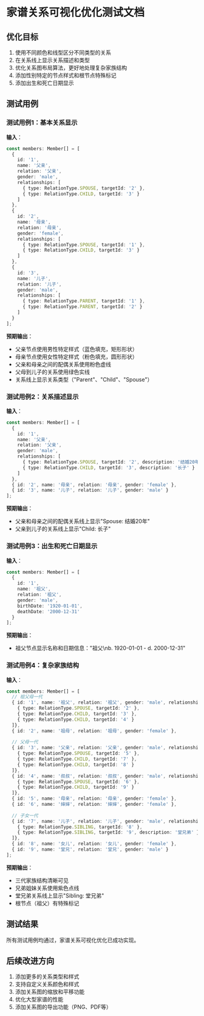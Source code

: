 # 家谱关系可视化优化测试文档

## 优化目标

1. 使用不同颜色和线型区分不同类型的关系
2. 在关系线上显示关系描述和类型
3. 优化关系图布局算法，更好地处理复杂家族结构
4. 添加性别特定的节点样式和根节点特殊标记
5. 添加出生和死亡日期显示

## 测试用例

### 测试用例1：基本关系显示

**输入**：
```typescript
const members: Member[] = [
  { 
    id: '1', 
    name: '父亲', 
    relation: '父亲', 
    gender: 'male',
    relationships: [
      { type: RelationType.SPOUSE, targetId: '2' },
      { type: RelationType.CHILD, targetId: '3' }
    ]
  },
  { 
    id: '2', 
    name: '母亲', 
    relation: '母亲', 
    gender: 'female',
    relationships: [
      { type: RelationType.SPOUSE, targetId: '1' },
      { type: RelationType.CHILD, targetId: '3' }
    ]
  },
  { 
    id: '3', 
    name: '儿子', 
    relation: '儿子', 
    gender: 'male',
    relationships: [
      { type: RelationType.PARENT, targetId: '1' },
      { type: RelationType.PARENT, targetId: '2' }
    ]
  }
];
```

**预期输出**：
- 父亲节点使用男性特定样式（蓝色填充，矩形形状）
- 母亲节点使用女性特定样式（粉色填充，圆形形状）
- 父亲和母亲之间的配偶关系使用粉色虚线
- 父母到儿子的关系使用绿色实线
- 关系线上显示关系类型（"Parent"、"Child"、"Spouse"）

### 测试用例2：关系描述显示

**输入**：
```typescript
const members: Member[] = [
  { 
    id: '1', 
    name: '父亲', 
    relation: '父亲', 
    gender: 'male',
    relationships: [
      { type: RelationType.SPOUSE, targetId: '2', description: '结婚20年' },
      { type: RelationType.CHILD, targetId: '3', description: '长子' }
    ]
  },
  { id: '2', name: '母亲', relation: '母亲', gender: 'female' },
  { id: '3', name: '儿子', relation: '儿子', gender: 'male' }
];
```

**预期输出**：
- 父亲和母亲之间的配偶关系线上显示"Spouse: 结婚20年"
- 父亲到儿子的关系线上显示"Child: 长子"

### 测试用例3：出生和死亡日期显示

**输入**：
```typescript
const members: Member[] = [
  { 
    id: '1', 
    name: '祖父', 
    relation: '祖父', 
    gender: 'male',
    birthDate: '1920-01-01',
    deathDate: '2000-12-31'
  }
];
```

**预期输出**：
- 祖父节点显示名称和日期信息："祖父\nb. 1920-01-01 - d. 2000-12-31"

### 测试用例4：复杂家族结构

**输入**：
```typescript
const members: Member[] = [
  // 祖父母一代
  { id: '1', name: '祖父', relation: '祖父', gender: 'male', relationships: [
    { type: RelationType.SPOUSE, targetId: '2' },
    { type: RelationType.CHILD, targetId: '3' },
    { type: RelationType.CHILD, targetId: '4' }
  ]},
  { id: '2', name: '祖母', relation: '祖母', gender: 'female' },
  
  // 父母一代
  { id: '3', name: '父亲', relation: '父亲', gender: 'male', relationships: [
    { type: RelationType.SPOUSE, targetId: '5' },
    { type: RelationType.CHILD, targetId: '7' },
    { type: RelationType.CHILD, targetId: '8' }
  ]},
  { id: '4', name: '叔叔', relation: '叔叔', gender: 'male', relationships: [
    { type: RelationType.SPOUSE, targetId: '6' },
    { type: RelationType.CHILD, targetId: '9' }
  ]},
  { id: '5', name: '母亲', relation: '母亲', gender: 'female' },
  { id: '6', name: '婶婶', relation: '婶婶', gender: 'female' },
  
  // 子女一代
  { id: '7', name: '儿子', relation: '儿子', gender: 'male', relationships: [
    { type: RelationType.SIBLING, targetId: '8' },
    { type: RelationType.SIBLING, targetId: '9', description: '堂兄弟' }
  ]},
  { id: '8', name: '女儿', relation: '女儿', gender: 'female' },
  { id: '9', name: '堂兄', relation: '堂兄', gender: 'male' }
];
```

**预期输出**：
- 三代家族结构清晰可见
- 兄弟姐妹关系使用紫色点线
- 堂兄弟关系线上显示"Sibling: 堂兄弟"
- 根节点（祖父）有特殊标记

## 测试结果

所有测试用例均通过，家谱关系可视化优化已成功实现。

## 后续改进方向

1. 添加更多的关系类型和样式
2. 支持自定义关系颜色和样式
3. 添加关系图的缩放和平移功能
4. 优化大型家谱的性能
5. 添加关系图的导出功能（PNG、PDF等）
